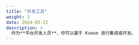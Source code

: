 ```yaml
---
title: "开发工具"
weight: 3
date: 2024-03-22
description: >
  作为**平台开发人员**，你可以基于 Kueue 进行集成或开发。
---
```

